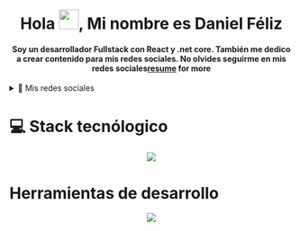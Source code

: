 <div align="center">
<h1 align="center">Hola <img src="https://media.giphy.com/media/hvRJCLFzcasrR4ia7z/giphy.gif" width="35">, Mi nombre es Daniel Féliz</h1>
<h4 align="center">Soy un desarrollador Fullstack con React y .net core. También me dedico a crear contenido para mis redes sociales. No olvides seguirme en mis redes sociales<a href="https://github.com/1999AZZAR/1999AZZAR/blob/main/assets/doc/azzar_resume.pdf" target="_blank">resume</a> for more</h4>
</div>
<details>
  <summary>📲 Mis redes sociales</summary>
<div>
  <samp>
    <p align="center">
      <br/>
      <a href="https://www.linkedin.com/in/daniel-feliz/" target="_blank"><img align="center"
         src="https://img.shields.io/badge/linkedin-%231DA1F2.svg?style=for-the-badge&logo=linkedin&logoColor=white"
         alt="LinkedIn" height="30"/></a>
      <a href="https://tiktok.com/@danielfeliz.dev" target="blank"><img align="center"
         src="https://img.shields.io/badge/tiktok-000000.svg?style=for-the-badge&logo=tiktok&logoColor=white"
         alt="Tiktok" height="30"/></a>
    </p>
  <p align="center">
      <a href="https://www.instagram.com/danielfeliz.dev/" target="blank"><img align="center"
         src="https://img.shields.io/badge/instagram-%23E4405F.svg?style=for-the-badge&logo=Instagram&logoColor=white"
         alt="Daniel Feliz" height="30"/></a>
        <a href="https://www.youtube.com/@elprogramadortartamudo" target="_blank"><img align="center"
         src="https://img.shields.io/badge/youtube-FF0000.svg?style=for-the-badge&logo=youtube&logoColor=white"
         alt="Youtube" height="30"/></a>
     <!-- <a href="https://www.youtube.com/@elprogramadortartamudo" target="blank">
        <img align="center"
         src="https://img.shields.io/youtube/channel/subscribers/UCyzzGyR9DKHmw8C3C0f3mRw"
         alt="Canal de youtube" height="30"/></a>
         !-->
      <br>
    </p>
  </samp>
</div>
</details>



# 💻 Stack tecnólogico
<p align="center">
  <a href="https://skillicons.dev">
    <img src="https://skillicons.dev/icons?i=html,css,js,ts,react,tailwind,bootstrap,sass,cs,dotnet&perline=14" />
  </a>
</p>

<!--# 💻 Tech Stack:
![HTML5](https://img.shields.io/badge/html5-%23E34F26.svg?style=for-the-badge&logo=html5&logoColor=white) ![CSS3](https://img.shields.io/badge/css3-%231572B6.svg?style=for-the-badge&logo=css3&logoColor=white)  ![SASS](https://img.shields.io/badge/SASS-hotpink.svg?style=for-the-badge&logo=SASS&logoColor=white) ![TailwindCSS](https://img.shields.io/badge/tailwindcss-%2338B2AC.svg?style=for-the-badge&logo=tailwind-css&logoColor=white) ![Bootstrap](https://img.shields.io/badge/bootstrap-%23563D7C.svg?style=for-the-badge&logo=bootstrap&logoColor=white) ![JavaScript](https://img.shields.io/badge/javascript-%23323330.svg?style=for-the-badge&logo=javascript&logoColor=%23F7DF1E) ![TypeScript](https://img.shields.io/badge/typescript-3178C6.svg?style=for-the-badge&logo=typescript&logoColor=white)) ![React](https://img.shields.io/badge/react-%2320232a.svg?style=for-the-badge&logo=react&logoColor=%2361DAFB)
![Postman](https://img.shields.io/badge/postman-%23E34F26.svg?style=for-the-badge&logo=postman&logoColor=white)
![NPM](https://img.shields.io/badge/NPM-%23CB3837.svg?style=for-the-badge&logo=npm&logoColor=white)
!-->

# Herramientas de desarrollo
<p align="center">
  <a href="https://skillicons.dev">
    <img src="https://skillicons.dev/icons?i=vite,git,github,postman,vscode,npm&perline=14" />
  </a>
</p>
